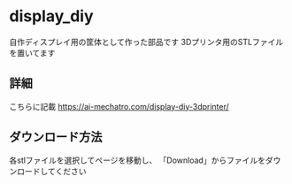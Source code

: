 # display_diy
自作ディスプレイ用の筐体として作った部品です
3Dプリンタ用のSTLファイルを置いてます

## 詳細
こちらに記載
https://ai-mechatro.com/display-diy-3dprinter/

## ダウンロード方法
各stlファイルを選択してページを移動し、
「Download」からファイルをダウンロードしてください